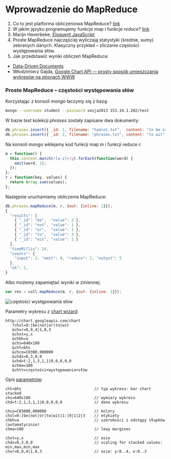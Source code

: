 # Wprowadzenie do MapReduce

1. Co to jest platforma obliczeniowa MapReduce?
   [link](http://wbzyl.inf.ug.edu.pl/nosql/mongodb-mapreduce)
2. W jakim języku programujemy funkcje *map* i funkcje *reduce*?
   [link](https://github.com/languages)
3. Marijn Haverbeke,
   [Eloquent JavaScript](http://www.bt4.pl/kursy/javascript/wszystko-jasne/)
4. Proste MapReduce najczęściej wyliczają statystyki (średnie, sumy)
   zebranych danych. Klasyczny przykład – zliczanie częstości występowania słów.
5. Jak przedstawić wyniki obliczeń MapReduce:
  - [Data-Driven Documents](http://d3js.org/)
  - Włodzimierz Gajda,
    [Google Chart API — prosty sposób umieszczania wykresów na stronach WWW](http://gajdaw.pl/varia/google-chart-api/print.html)


### Proste MapReduce – częstości występowania słów

Korzystając z konsoli *mongo* łaczymy się z bazą:

```sh
mongo --username student --password sesja2013 153.19.1.202/test
```

W bazie *test* kolekcji *phrases* zostały zapisane dwa dokumenty:

```javascript
db.phrases.insert({ _id: 1, filename: "hamlet.txt",  content: "to be or not to be" });
db.phrases.insert({ _id: 2, filename: "phrases.txt", content: "to wit" });
```

Na konsoli mongo wklejamy kod funkcji map *m* i funkcji reduce *r*:

```js
m = function() {
  this.content.match(/[a-z]+/g).forEach(function(word) {
    emit(word, 1);
  });
};
r = function(key, values) {
  return Array.sum(values);
};
```

Następnie uruchamiamy obliczenia MapReduce:

```js
db.phrases.mapReduce(m, r, {out: {inline: 1}});
{
  "results": [
    { "_id": "be",  "value": 2 },
    { "_id": "not", "value": 1 },
    { "_id": "or",  "value": 1 },
    { "_id": "to",  "value": 3 },
    { "_id": "wit", "value": 1 }
  ],
  "timeMillis": 24,
  "counts": {
    "input": 2, "emit": 8, "reduce": 2, "output": 5
  },
  "ok": 1,
}
```

Albo możemy zapamiętać wyniki w zmiennej:

```js
var res = coll.mapReduce(m, r, {out: {inline: 1}});
```

![częstości występowania słów](http://chart.googleapis.com/chart?chxl=0:|be|not|or|to|wit&chxr=0,0,4|1,0,3&chxt=y,x&chbh=a&chs=640x180&cht=bhs&chco=C03000,000000&chds=0,3,0,0&chd=t:2,1,3,1,1|0,0,0,0,0&chma=100&chtt=częstości+występowania+słów)

Parametry wykresu z [chart wizard](https://developers.google.com/chart/image/docs/chart_wizard):

```
http://chart.googleapis.com/chart
   ?chxl=0:|be|not|or|to|wit
   &chxr=0,0,4|1,0,3
   &chxt=y,x
   &chbh=a
   &chs=640x180
   &cht=bhs
   &chco=C0300,000000
   &chds=0,3,0,0
   &chd=t:2,1,3,1,1|0,0,0,0,0
   &chma=100
   &chtt=częstości+występowania+słów
```

Opis [parametrów](https://developers.google.com/chart/image/docs/gallery/bar_charts?hl=pl):

```
cht=bhs                                // typ wykresu: bar chart stacked
chs=640x180                            // wymiary wykresu
chd=t:2,1,3,1,1|0,0,0,0,0              // dane wykresu

chco=C03000,000000                     // kolory
chxl=0:|be|not|or|to|wit|1:|0|1|2|3    // etykiety
chbh=a                                 // szerokości i odstępy słupków (automatycznie)
chma=100                               // lewy margines

chxt=y,x                               // osie
chds=0,3,0,0                           // scaling for stacked values: min,max,min,max
chxr=0,0,4|1,0,3                       // osie: y:0..4, x:0..3
```
